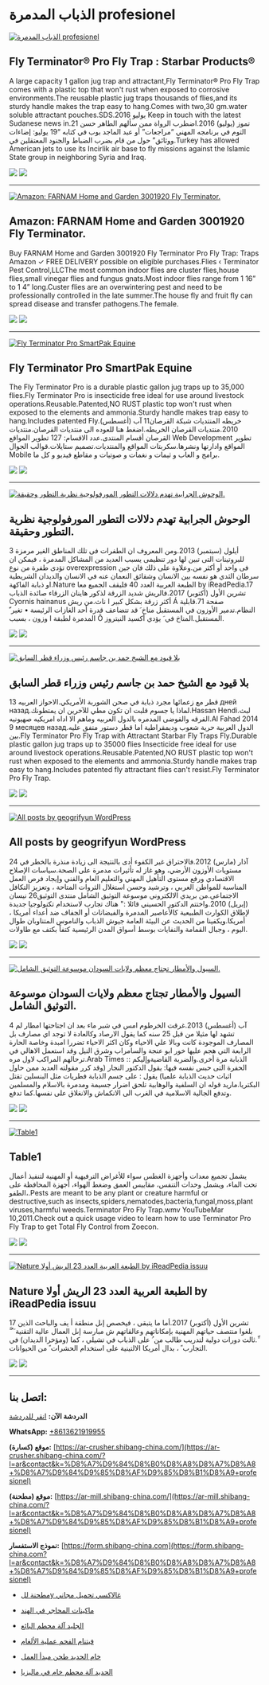 # الذباب المدمرة profesionel

<a href="https://swt.shibang-china.com/?l=ar&img&k=%D8%A7%D9%84%D8%B0%D8%A8%D8%A7%D8%A8+%D8%A7%D9%84%D9%85%D8%AF%D9%85%D8%B1%D8%A9+profesionel" target="_blank">![الذباب المدمرة profesionel](http://static.shibang-china.com/all-800x300/862.jpg)</a>

## Fly Terminator® Pro Fly Trap : Starbar Products®
A large capacity 1 gallon jug trap and attractant,Fly Terminator® Pro Fly Trap comes with a plastic top that won&#39;t rust when exposed to corrosive environments.The reusable plastic jug traps thousands of flies,and its sturdy handle makes the trap easy to hang.Comes with two,30 gm.water soluble attractant pouches.SDS.يوليو 2016 Keep in touch with the latest Sudanese news in.21 تموز (يوليو) 2016.اضطرب الرواة ممن سألهم الطاهر حسن التوم في برنامجه المهني “مراجعات” أو عبد الماجد بوب في كتابه “19 يوليو: إضاءات ووثائق” حول من قام بضرب الضباط والجنود المعتقلين في.Turkey has allowed American jets to use its Incirlik air base to fly missions against the Islamic State group in neighboring Syria and Iraq.


<a href="https://whatsapp.shibangsoft.com/WhatsApp.php" target="_blank" title="WhatsApp">![](http://static.shibang-china.com/icon/whatsapp.png)</a> <a href="https://swt.shibang-china.com/?l=ar&icon&k=%D8%A7%D9%84%D8%B0%D8%A8%D8%A7%D8%A8+%D8%A7%D9%84%D9%85%D8%AF%D9%85%D8%B1%D8%A9+profesionel" target="_blank">![](http://static.shibang-china.com/icon/chat-ar.png)</a>

---

<a href="https://swt.shibang-china.com/?l=ar&img&k=%D8%A7%D9%84%D8%B0%D8%A8%D8%A7%D8%A8+%D8%A7%D9%84%D9%85%D8%AF%D9%85%D8%B1%D8%A9+profesionel" target="_blank">![Amazon: FARNAM Home and Garden 3001920 Fly Terminator.](http://static.shibang-china.com/all-800x300/559.jpg)</a>

## Amazon: FARNAM Home and Garden 3001920 Fly Terminator.
Buy FARNAM Home and Garden 3001920 Fly Terminator Pro Fly Trap: Traps Amazon ✓ FREE DELIVERY possible on eligible purchases.Flies ‹ Terminator Pest Control,LLCThe most common indoor flies are cluster flies,house flies,small vinegar flies and fungus gnats.Most indoor flies range from 1 16” to 1 4” long.Custer flies are an overwintering pest and need to be professionally controlled in the late summer.The house fly and fruit fly can spread disease and transfer pathogens.The female.


<a href="https://whatsapp.shibangsoft.com/WhatsApp.php" target="_blank" title="WhatsApp">![](http://static.shibang-china.com/icon/whatsapp.png)</a> <a href="https://swt.shibang-china.com/?l=ar&icon&k=%D8%A7%D9%84%D8%B0%D8%A8%D8%A7%D8%A8+%D8%A7%D9%84%D9%85%D8%AF%D9%85%D8%B1%D8%A9+profesionel" target="_blank">![](http://static.shibang-china.com/icon/chat-ar.png)</a>

---

<a href="https://swt.shibang-china.com/?l=ar&img&k=%D8%A7%D9%84%D8%B0%D8%A8%D8%A7%D8%A8+%D8%A7%D9%84%D9%85%D8%AF%D9%85%D8%B1%D8%A9+profesionel" target="_blank">![Fly Terminator Pro SmartPak Equine](http://static.shibang-china.com/all-800x300/1497.jpg)</a>

## Fly Terminator Pro SmartPak Equine
The Fly Terminator Pro is a durable plastic gallon jug traps up to 35,000 flies.Fly Terminator Pro is insecticide free ideal for use around livestock operations.Reusable.Patented,NO RUST plastic top won&#39;t rust when exposed to the elements and ammonia.Sturdy handle makes trap easy to hang.Includes patented Fly.خريطه المنتديات شبكة القرصان11 آب (أغسطس) 2010.منتديات القرصان الخريطه.اضغط هنا للعوده الى منتديات القرصان.منتديات القرصان أقسام المنتدى.عدد الاقسام: 127 تطوير المواقع Web Development تطوير المواقع وادارتها ونشرها.سكربتات المواقع والمنتديات.تصميم ستايلات.قوالب الجوال Mobile برامج و العاب و ثيمات و نغمات و صوتيات و مقاطع فيديو و كل ما.


<a href="https://whatsapp.shibangsoft.com/WhatsApp.php" target="_blank" title="WhatsApp">![](http://static.shibang-china.com/icon/whatsapp.png)</a> <a href="https://swt.shibang-china.com/?l=ar&icon&k=%D8%A7%D9%84%D8%B0%D8%A8%D8%A7%D8%A8+%D8%A7%D9%84%D9%85%D8%AF%D9%85%D8%B1%D8%A9+profesionel" target="_blank">![](http://static.shibang-china.com/icon/chat-ar.png)</a>

---

<a href="https://swt.shibang-china.com/?l=ar&img&k=%D8%A7%D9%84%D8%B0%D8%A8%D8%A7%D8%A8+%D8%A7%D9%84%D9%85%D8%AF%D9%85%D8%B1%D8%A9+profesionel" target="_blank">![الوحوش الجرابية تهدم دلالات التطور المورفولوجية نظرية التطور وحقيقة.](http://static.shibang-china.com/all-800x300/105.jpg)</a>

## الوحوش الجرابية تهدم دلالات التطور المورفولوجية نظرية التطور وحقيقة.
3 أيلول (سبتمبر) 2013.ومن المعروف ان الطفرات فى تلك المناطق الغير مرمزة للبروتينات التى تبين لها دور تنظيمى يسبب العديد من المشاكل المدمرة ، فيمكن ان تؤدى طفرة من نوع overexpression فى واحد أو أكثر من.وعلاوة على ذلك فان جين سرطان الثدي هو نفسه بين الانسان وشقائق النعمان عنه في الانسان والديدان الشريطية او ذبابة الفاكهة.Nature الطبعة العربية العدد 40 فليقف الجميع معا by iReadPedia.17 تشرين الأول (أكتوبر) 2017.فالريش شديد الزرقة لذكور هاينان الزرقاء صائدة الذباب Cyornis hainanus أكثر زرقة بشكل كبير ا ناث.من ريش Á صفحة 71.قابلية النظام.ﺗﺪﻣﻴﺮ اﻷوزون ﻓﻲ اﻟﻤﺴﺘﻘﺒﻞ ﻣﻨﺎخ َ قد تتضاعف قدرة أحد الغازات الرئيسة • تغير ّ المدمرة لطبقة ا وزون ، بسبب Ô المستقبل.المناخ في َ يؤدي أكسيد النيتروز.


<a href="https://whatsapp.shibangsoft.com/WhatsApp.php" target="_blank" title="WhatsApp">![](http://static.shibang-china.com/icon/whatsapp.png)</a> <a href="https://swt.shibang-china.com/?l=ar&icon&k=%D8%A7%D9%84%D8%B0%D8%A8%D8%A7%D8%A8+%D8%A7%D9%84%D9%85%D8%AF%D9%85%D8%B1%D8%A9+profesionel" target="_blank">![](http://static.shibang-china.com/icon/chat-ar.png)</a>

---

<a href="https://swt.shibang-china.com/?l=ar&img&k=%D8%A7%D9%84%D8%B0%D8%A8%D8%A7%D8%A8+%D8%A7%D9%84%D9%85%D8%AF%D9%85%D8%B1%D8%A9+profesionel" target="_blank">![بلا قيود مع الشيخ حمد بن جاسم رئيس وزراء قطر السابق](http://static.shibang-china.com/all-800x300/1454.jpg)</a>

## بلا قيود مع الشيخ حمد بن جاسم رئيس وزراء قطر السابق
قطر مع زعمائها مجرد ذبابة في صحن الشوربة الأمريكي.الاحواز العربيه 13 дней назад.لماذا يا جسوم قلبت ان تكون مطي للآخرين ان يمتطونك.Hassan Hendi.لبث الفرقه والفوضى المدمره بالدول العربيه وماهم الا اداه امريكيه صهيونيه.Al Fahad 2014 9 месяцев назад.الدول العربية حرية شعوب وديمقراطية اما قطر دستور متفق عليه بين.Fly Terminator Pro Fly Trap with Attractant Starbar Fly Traps Fly.Durable plastic gallon jug traps up to 35000 flies Insecticide free ideal for use around livestock operations.Reusable.Patented,NO RUST plastic top won&#39;t rust when exposed to the elements and ammonia.Sturdy handle makes trap easy to hang.Includes patented fly attractant flies can&#39;t resist.Fly Terminator Pro Fly Trap.


<a href="https://whatsapp.shibangsoft.com/WhatsApp.php" target="_blank" title="WhatsApp">![](http://static.shibang-china.com/icon/whatsapp.png)</a> <a href="https://swt.shibang-china.com/?l=ar&icon&k=%D8%A7%D9%84%D8%B0%D8%A8%D8%A7%D8%A8+%D8%A7%D9%84%D9%85%D8%AF%D9%85%D8%B1%D8%A9+profesionel" target="_blank">![](http://static.shibang-china.com/icon/chat-ar.png)</a>

---

<a href="https://swt.shibang-china.com/?l=ar&img&k=%D8%A7%D9%84%D8%B0%D8%A8%D8%A7%D8%A8+%D8%A7%D9%84%D9%85%D8%AF%D9%85%D8%B1%D8%A9+profesionel" target="_blank">![All posts by geogrifyun WordPress](http://static.shibang-china.com/all-800x300/1293.jpg)</a>

## All posts by geogrifyun WordPress
24 آذار (مارس) 2012.فالاحتراق غير الكفوء أدى بالنتيجة الى زيادة منذرة بالخطر في مستويات الأوزون الأرضي، وهو غاز له تأثيرات مدمرة على الصحة.سياسات الإصلاح الاقتصادي ورفع مستوى التأهيل المهني والتعليم العام والفني وإيجاد فرص العمل المناسبة للمواطن العربي ، وترشيد وحسن استغلال الثروات المتاحة ، وتعزيز التكافل الاجتماعي.من بريدي الالكتروني موسوعة التوثيق الشامل منتدى التوثيق26 نيسان (إبريل) 2010.واختتم الدكتور الحسيني قائلا :&quot; هناك تجارب لاستخدام تكنولوجيا جديدة لإطلاق الكوارث الطبيعية كالأعاصير المدمرة والفيضانات أو الجفاف ضد أعداء أمريكا ، أمريكا.ويكفينا من الحديث عن البيئة العامة جيوش الذباب والناموس المتناوبان طوال اليوم ، وجبال القمامة والنفايات بوسط أسواق المدن الرئيسية كتفاً بكتف مع طاولات.


<a href="https://whatsapp.shibangsoft.com/WhatsApp.php" target="_blank" title="WhatsApp">![](http://static.shibang-china.com/icon/whatsapp.png)</a> <a href="https://swt.shibang-china.com/?l=ar&icon&k=%D8%A7%D9%84%D8%B0%D8%A8%D8%A7%D8%A8+%D8%A7%D9%84%D9%85%D8%AF%D9%85%D8%B1%D8%A9+profesionel" target="_blank">![](http://static.shibang-china.com/icon/chat-ar.png)</a>

---

<a href="https://swt.shibang-china.com/?l=ar&img&k=%D8%A7%D9%84%D8%B0%D8%A8%D8%A7%D8%A8+%D8%A7%D9%84%D9%85%D8%AF%D9%85%D8%B1%D8%A9+profesionel" target="_blank">![السيول والأمطار تجتاج معظم ولايات السودان موسوعة التوثيق الشامل.](http://static.shibang-china.com/all-800x300/1005.jpg)</a>

## السيول والأمطار تجتاج معظم ولايات السودان موسوعة التوثيق الشامل.
4 آب (أغسطس) 2013.غرقت الخرطوم امس في شبر ماء بعد ان اجتاحتها امطار لم تشهد لها مثيلا من قبل 25 سنه كما يقول الارصاد وكالعادة لا توجد اي مصارف بل المصارف الموجودة كانت وبالا علي الاحياء وكان اكثر الاحياء تضررا امبدة وخاصة الحارة الرابعة التي هجم عليها خور ابو عنجة والسامراب وشرق النيل وقد استعمل الاهالي في ترحالهم المراكب لاول مره.Arab Times :: الذبابة مرة أخرى.والضربة القاضيةوإليكم الحفرة التى حبس نفسه فيها: يقول الدكتور النجار (وقد كرر مقولته العديد ممن حاول اثبات حديث الذبابة علميا) يقول : على جسم الذبابة فطريات مثل البنسلين تقتل البكتريا.ماريد قوله ان السلفية والوهابية تلحق اضرار جسيمة ومدمرة بالاسلام والمسلمين وتدفع الجالية الاسلامية في الغرب الى الانكماش والانغلاق على نفسها.كما تدفع.


<a href="https://whatsapp.shibangsoft.com/WhatsApp.php" target="_blank" title="WhatsApp">![](http://static.shibang-china.com/icon/whatsapp.png)</a> <a href="https://swt.shibang-china.com/?l=ar&icon&k=%D8%A7%D9%84%D8%B0%D8%A8%D8%A7%D8%A8+%D8%A7%D9%84%D9%85%D8%AF%D9%85%D8%B1%D8%A9+profesionel" target="_blank">![](http://static.shibang-china.com/icon/chat-ar.png)</a>

---

<a href="https://swt.shibang-china.com/?l=ar&img&k=%D8%A7%D9%84%D8%B0%D8%A8%D8%A7%D8%A8+%D8%A7%D9%84%D9%85%D8%AF%D9%85%D8%B1%D8%A9+profesionel" target="_blank">![Table1](http://static.shibang-china.com/all-800x300/1093.jpg)</a>

## Table1
يشمل تجميع معدات وأجهزة الغطس سواء للأغراض الترفيهية أو المهنية لتنفيذ أعمال تحت الماء، ويشمل وحدات التنفس، مقاييس العمق وضغط الهواء، أجهزة المحافظة على الطفو،.Pests are meant to be any plant or creature harmful or destructive,such as insects,spiders,nematodes,bacteria,fungal,moss,plant viruses,harmful weeds.Terminator Pro Fly Trap.wmv YouTubeMar 10,2011.Check out a quick usage video to learn how to use Terminator Pro Fly Trap to get Total Fly Control from Zoecon.


<a href="https://whatsapp.shibangsoft.com/WhatsApp.php" target="_blank" title="WhatsApp">![](http://static.shibang-china.com/icon/whatsapp.png)</a> <a href="https://swt.shibang-china.com/?l=ar&icon&k=%D8%A7%D9%84%D8%B0%D8%A8%D8%A7%D8%A8+%D8%A7%D9%84%D9%85%D8%AF%D9%85%D8%B1%D8%A9+profesionel" target="_blank">![](http://static.shibang-china.com/icon/chat-ar.png)</a>

---

<a href="https://swt.shibang-china.com/?l=ar&img&k=%D8%A7%D9%84%D8%B0%D8%A8%D8%A7%D8%A8+%D8%A7%D9%84%D9%85%D8%AF%D9%85%D8%B1%D8%A9+profesionel" target="_blank">![Nature الطبعة العربية العدد 23 الريش أولا by iReadPedia issuu](http://static.shibang-china.com/all-800x300/1187.jpg)</a>

## Nature الطبعة العربية العدد 23 الريش أولا by iReadPedia issuu
17 تشرين الأول (أكتوبر) 2017.أما ما يتبقى ، فيخصص إىل منطقة أ يف والباحث الذين بلغوا منتصف حياتهم المهنية بإمكاناتهم وعالقاتهم ش مبارسة إىل العمال عالية التقنية َ ُ َّ ِّ.ثالث دورات دولية لتدريب طالب من ُ على الذباب في تشيلي ، كما (ومؤخرا الديدان) في التجارب ً ، بدال أمريكا الالتينية على استخدام الحشرات ً من الحيوانات.

<a href="https://whatsapp.shibangsoft.com/WhatsApp.php" target="_blank" title="WhatsApp">![](http://static.shibang-china.com/icon/whatsapp.png)</a> <a href="https://swt.shibang-china.com/?l=ar&icon&k=%D8%A7%D9%84%D8%B0%D8%A8%D8%A7%D8%A8+%D8%A7%D9%84%D9%85%D8%AF%D9%85%D8%B1%D8%A9+profesionel" target="_blank">![](http://static.shibang-china.com/icon/chat-ar.png)</a>

---
## اتصل بنا:

**الدردشة الآن:** [انقر للدردشة](https://swt.shibang-china.com?l=ar&contact&k=%D8%A7%D9%84%D8%B0%D8%A8%D8%A7%D8%A8+%D8%A7%D9%84%D9%85%D8%AF%D9%85%D8%B1%D8%A9+profesionel)

**WhatsApp:**  [+8613621919955](https://whatsapp.shibangsoft.com/WhatsApp.php)

**موقع (كسارة):** [https://ar-crusher.shibang-china.com/](https://ar-crusher.shibang-china.com/?l=ar&contact&k=%D8%A7%D9%84%D8%B0%D8%A8%D8%A7%D8%A8+%D8%A7%D9%84%D9%85%D8%AF%D9%85%D8%B1%D8%A9+profesionel)

**موقع (مطحنة):** [https://ar-mill.shibang-china.com/](https://ar-mill.shibang-china.com/?l=ar&contact&k=%D8%A7%D9%84%D8%B0%D8%A8%D8%A7%D8%A8+%D8%A7%D9%84%D9%85%D8%AF%D9%85%D8%B1%D8%A9+profesionel)

**نموذج الاستفسار:** [https://form.shibang-china.com](https://form.shibang-china.com?l=ar&contact&k=%D8%A7%D9%84%D8%B0%D8%A8%D8%A7%D8%A8+%D8%A7%D9%84%D9%85%D8%AF%D9%85%D8%B1%D8%A9+profesionel)

* [مطحنة للy غالاكسي تحميل مجاني](../30/%D9%85%D8%B7%D8%AD%D9%86%D8%A9%20%D9%84%D9%84y%20%D8%BA%D8%A7%D9%84%D8%A7%D9%83%D8%B3%D9%8A%20%D8%AA%D8%AD%D9%85%D9%8A%D9%84%20%D9%85%D8%AC%D8%A7%D9%86%D9%8A.md)

* [ماكينات المحاجر في الهند](../30/%D9%85%D8%A7%D9%83%D9%8A%D9%86%D8%A7%D8%AA%20%D8%A7%D9%84%D9%85%D8%AD%D8%A7%D8%AC%D8%B1%20%D9%81%D9%8A%20%D8%A7%D9%84%D9%87%D9%86%D8%AF.md)

* [الجليد آلة محطم البائع](../28/%D8%A7%D9%84%D8%AC%D9%84%D9%8A%D8%AF%20%D8%A2%D9%84%D8%A9%20%D9%85%D8%AD%D8%B7%D9%85%20%D8%A7%D9%84%D8%A8%D8%A7%D8%A6%D8%B9.md)

* [فيتنام الفحم عملية الألغام](../26/%D9%81%D9%8A%D8%AA%D9%86%D8%A7%D9%85%20%D8%A7%D9%84%D9%81%D8%AD%D9%85%20%D8%B9%D9%85%D9%84%D9%8A%D8%A9%20%D8%A7%D9%84%D8%A3%D9%84%D8%BA%D8%A7%D9%85.md)

* [خام الحديد طحن مبدأ العمل](../29/%D8%AE%D8%A7%D9%85%20%D8%A7%D9%84%D8%AD%D8%AF%D9%8A%D8%AF%20%D8%B7%D8%AD%D9%86%20%D9%85%D8%A8%D8%AF%D8%A3%20%D8%A7%D9%84%D8%B9%D9%85%D9%84.md)

* [الحديد آلة محطم خام في ماليزيا](../26/%D8%A7%D9%84%D8%AD%D8%AF%D9%8A%D8%AF%20%D8%A2%D9%84%D8%A9%20%D9%85%D8%AD%D8%B7%D9%85%20%D8%AE%D8%A7%D9%85%20%D9%81%D9%8A%20%D9%85%D8%A7%D9%84%D9%8A%D8%B2%D9%8A%D8%A7.md)